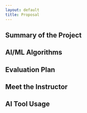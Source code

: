 ```yaml
---
layout: default
title: Proposal
---
```



## Summary of the Project

## AI/ML Algorithms

## Evaluation Plan

## Meet the Instructor

## AI Tool Usage
